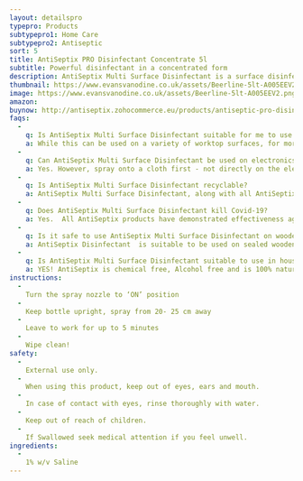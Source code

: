 ```yaml
---
layout: detailspro
typepro: Products
subtypepro1: Home Care
subtypepro2: Antiseptic
sort: 5
title: AntiSeptix PRO Disinfectant Concentrate 5l
subtitle: Powerful disinfectant in a concentrated form
description: AntiSeptix Multi Surface Disinfectant is a surface disinfectant spray that kills 99.9% of bacteria, fungus and viruses, including E.coli, salmonella, coronavirus, poliovirus, norovirus and flu. AntiSeptix Multi Surface Disinfectant is a chemical free, ZERO alcohol, non-toxic, fragrance-free disinfectant that has odour eliminating properties, as well as being harmless to the skin.
thumbnail: https://www.evansvanodine.co.uk/assets/Beerline-5lt-A005EEV2.png
image: https://www.evansvanodine.co.uk/assets/Beerline-5lt-A005EEV2.png
amazon: 
buynow: http://antiseptix.zohocommerce.eu/products/antiseptic-pro-disinfectant-concentrate-5l/354940000000040003
faqs:
  -
    q: Is AntiSeptix Multi Surface Disinfectant suitable for me to use on my worktop?
    a: While this can be used on a variety of worktop surfaces, for more detail, refer to the product use on the product label on the bottle.
  -
    q: Can AntiSeptix Multi Surface Disinfectant be used on electronics?
    a: Yes. However, spray onto a cloth first - not directly on the electronic device - before wiping.
  -
    q: Is AntiSeptix Multi Surface Disinfectant recyclable?
    a: AntiSeptix Multi Surface Disinfectant, along with all AntiSeptix products are recyclable. We urge our customers to tear off the label of the AntiSeptix Multi Surface Disinfectant  bottle using the perforated peal. All components can we be recycled. A thank you in advanced for helping us recycle and save the environment.
  -
    q: Does AntiSeptix Multi Surface Disinfectant kill Covid-19? 
    a: Yes.  All AntiSeptix products have demonstrated effectiveness against the Covid-19 virus (SARS-CoV-2) when used in accordance with the directions for use. 
  -
    q: Is it safe to use AntiSeptix Multi Surface Disinfectant on wooden floors? 
    a: AntiSeptix Disinfectant  is suitable to be used on sealed wooden floors, Tiles, Hardwood, Laminated flooring, Concrete and Hard Floors.
  -
    q: Is AntiSeptix Multi Surface Disinfectant suitable to use in households with children and pets?
    a: YES! AntiSeptix is chemical free, Alcohol free and is 100% natural as well and being non- toxic. Please ensure the product remains out of a child’s reach.
instructions:
  -
    Turn the spray nozzle to ‘ON’ position
  -
    Keep bottle upright, spray from 20- 25 cm away
  -
    Leave to work for up to 5 minutes
  -
    Wipe clean!
safety:
  -
    External use only.
  - 
    When using this product, keep out of eyes, ears and mouth.
  -
    In case of contact with eyes, rinse thoroughly with water.
  - 
    Keep out of reach of children.
  - 
    If Swallowed seek medical attention if you feel unwell.
ingredients:
  -
    1% w/v Saline
---
```



